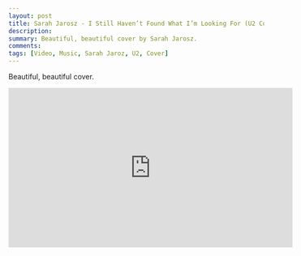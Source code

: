 ```yaml
---
layout: post
title: Sarah Jarosz - I Still Haven’t Found What I’m Looking For (U2 Cover)
description: 
summary: Beautiful, beautiful cover by Sarah Jarosz.
comments: 
tags: [Video, Music, Sarah Jaroz, U2, Cover]
---
```


Beautiful, beautiful cover.

<div class="youtube-embed-container">
	<iframe width="560" height="315" src="https://www.youtube.com/embed/OAcu5g8AMEs" title="YouTube video player" frameborder="0" allow="accelerometer; autoplay; clipboard-write; encrypted-media; gyroscope; picture-in-picture" allowfullscreen></iframe>
</div>




